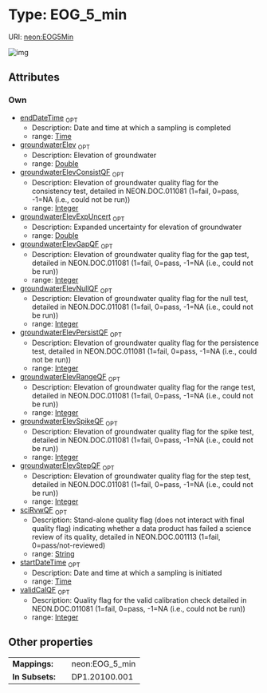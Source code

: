
# Type: EOG_5_min




URI: [neon:EOG5Min](https://data.neonscience.org/EOG5Min)


![img](http://yuml.me/diagram/nofunky;dir:TB/class/[EOG5Min&#124;startDateTime:time%20%3F;endDateTime:time%20%3F;groundwaterElev:double%20%3F;groundwaterElevExpUncert:double%20%3F;groundwaterElevRangeQF:integer%20%3F;groundwaterElevPersistQF:integer%20%3F;groundwaterElevStepQF:integer%20%3F;groundwaterElevNullQF:integer%20%3F;groundwaterElevGapQF:integer%20%3F;groundwaterElevConsistQF:integer%20%3F;groundwaterElevSpikeQF:integer%20%3F;validCalQF:integer%20%3F;sciRvwQF:string%20%3F])

## Attributes


### Own

 * [endDateTime](endDateTime.md)  <sub>OPT</sub>
    * Description: Date and time at which a sampling is completed
    * range: [Time](types/Time.md)
 * [groundwaterElev](groundwaterElev.md)  <sub>OPT</sub>
    * Description: Elevation of groundwater
    * range: [Double](types/Double.md)
 * [groundwaterElevConsistQF](groundwaterElevConsistQF.md)  <sub>OPT</sub>
    * Description: Elevation of groundwater quality flag for the consistency test, detailed in NEON.DOC.011081 (1=fail, 0=pass, -1=NA (i.e., could not be run))
    * range: [Integer](types/Integer.md)
 * [groundwaterElevExpUncert](groundwaterElevExpUncert.md)  <sub>OPT</sub>
    * Description: Expanded uncertainty for elevation of groundwater
    * range: [Double](types/Double.md)
 * [groundwaterElevGapQF](groundwaterElevGapQF.md)  <sub>OPT</sub>
    * Description: Elevation of groundwater quality flag for the gap test, detailed in NEON.DOC.011081 (1=fail, 0=pass, -1=NA (i.e., could not be run))
    * range: [Integer](types/Integer.md)
 * [groundwaterElevNullQF](groundwaterElevNullQF.md)  <sub>OPT</sub>
    * Description: Elevation of groundwater quality flag for the null test, detailed in NEON.DOC.011081 (1=fail, 0=pass, -1=NA (i.e., could not be run))
    * range: [Integer](types/Integer.md)
 * [groundwaterElevPersistQF](groundwaterElevPersistQF.md)  <sub>OPT</sub>
    * Description: Elevation of groundwater quality flag for the persistence test, detailed in NEON.DOC.011081 (1=fail, 0=pass, -1=NA (i.e., could not be run))
    * range: [Integer](types/Integer.md)
 * [groundwaterElevRangeQF](groundwaterElevRangeQF.md)  <sub>OPT</sub>
    * Description: Elevation of groundwater quality flag for the range test, detailed in NEON.DOC.011081 (1=fail, 0=pass, -1=NA (i.e., could not be run))
    * range: [Integer](types/Integer.md)
 * [groundwaterElevSpikeQF](groundwaterElevSpikeQF.md)  <sub>OPT</sub>
    * Description: Elevation of groundwater quality flag for the spike test, detailed in NEON.DOC.011081 (1=fail, 0=pass, -1=NA (i.e., could not be run))
    * range: [Integer](types/Integer.md)
 * [groundwaterElevStepQF](groundwaterElevStepQF.md)  <sub>OPT</sub>
    * Description: Elevation of groundwater quality flag for the step test, detailed in NEON.DOC.011081 (1=fail, 0=pass, -1=NA (i.e., could not be run))
    * range: [Integer](types/Integer.md)
 * [sciRvwQF](sciRvwQF.md)  <sub>OPT</sub>
    * Description: Stand-alone quality flag (does not interact with final quality flag) indicating whether a data product has failed a science review of its quality, detailed in NEON.DOC.001113 (1=fail, 0=pass/not-reviewed)
    * range: [String](types/String.md)
 * [startDateTime](startDateTime.md)  <sub>OPT</sub>
    * Description: Date and time at which a sampling is initiated
    * range: [Time](types/Time.md)
 * [validCalQF](validCalQF.md)  <sub>OPT</sub>
    * Description: Quality flag for the valid calibration check detailed in NEON.DOC.011081 (1=fail, 0=pass, -1=NA (i.e., could not be run))
    * range: [Integer](types/Integer.md)

## Other properties

|  |  |  |
| --- | --- | --- |
| **Mappings:** | | neon:EOG_5_min |
| **In Subsets:** | | DP1.20100.001 |

